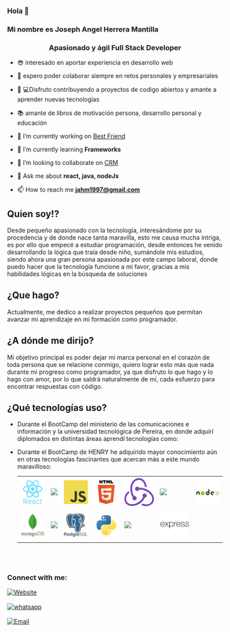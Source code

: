 ### Hola 👋
### Mi nombre es Joseph Angel Herrera Mantilla


<p align="center">

  <h3 align="center"> Apasionado y ágil Full Stack Developer </h3>
  

- 😎 interesado en aportar experiencia en desarrollo web

- 👯 espero poder colaborar siempre en retos personales y empresariales
  
- 👨‍ 💻Disfruto contribuyendo a proyectos de codigo abiertos  y amante a aprender nuevas tecnologías
  
- 📚 amante de libros de motivación persona, desarrollo personal y educación

- 🔭 I’m currently working on [Best Friend](https://github.com/jahm1997/BestFriend)

- 🌱 I’m currently learning **Frameworks**

- 👯 I’m looking to collaborate on [CRM](https://github.com/HanJian16/CRMBack)

- 💬 Ask me about **react, java, nodeJs**

- 📫 How to reach me **jahm1997@gmail.com**

</p>


## Quien soy!?

Desde pequeño apasionado con la tecnología, interesándome por su procedencia y de donde nace tanta maravilla, esto me causa mucha intriga, es por ello que empecé a estudiar programación, desde entonces he venido desarrollando la lógica que traía desde niño, sumándole mis estudios, siendo ahora una gran persona apasionada por este campo laboral, donde puedo hacer que la tecnología funcione a mi favor, gracias a mis habilidades lógicas en la búsqueda de soluciones


## ¿Que hago?

Actualmente, me dedico a realizar proyectos pequeños que permitan avanzar mi aprendizaje en mi formación como programador.


## ¿A dónde me dirijo?

Mi objetivo principal es poder dejar mi marca personal en el corazón de toda persona que se relacione conmigo, quiero lograr esto más que nada
durante mi progreso como programador, ya que disfruto lo que hago y lo hago con amor, por lo que saldrá naturalmente de mí, cada esfuerzo para
encontrar respuestas con código.


## ¿Qué tecnologías uso?

* Durante el BootCamp del ministerio de las comunicaciones e información y la universidad tecnológica de Pereira, en donde adquirí diplomados en distintas áreas aprendí tecnologías como:

* Durante el BootCamp de HENRY he adquirido mayor conocimiento aún en otras tecnologías fascinantes que acercan más a este mundo maravilloso:
  
  <table>
    <tr>
      <td><img src="https://raw.githubusercontent.com/devicons/devicon/master/icons/react/react-original-wordmark.svg" width="200"/></td>
      <td><img src="https://reactnative.dev/img/header_logo.svg" width="200"/></td>
      <td><img src="https://raw.githubusercontent.com/devicons/devicon/master/icons/javascript/javascript-original.svg" width="200"/></td>
      <td><img src="https://raw.githubusercontent.com/devicons/devicon/master/icons/html5/html5-original-wordmark.svg" width="200"/></td>
      <td><img src="https://raw.githubusercontent.com/devicons/devicon/master/icons/redux/redux-original.svg" width="200"/></td>
      <td><img src="https://www.vectorlogo.zone/logos/tailwindcss/tailwindcss-icon.svg" width="200"/></td>
      <td><img src="https://raw.githubusercontent.com/devicons/devicon/master/icons/nodejs/nodejs-original-wordmark.svg" width="200"/></td>
    </tr>
    <tr>
      <td><img src="https://raw.githubusercontent.com/devicons/devicon/master/icons/mongodb/mongodb-original-wordmark.svg" width="200"/></td>
      <td><img src="https://www.vectorlogo.zone/logos/firebase/firebase-icon.svg" width="200"/></td>
      <td><img src="https://raw.githubusercontent.com/devicons/devicon/master/icons/postgresql/postgresql-original-wordmark.svg" width="200"/></td>
      <td><img src="https://raw.githubusercontent.com/devicons/devicon/master/icons/python/python-original.svg" width="200"/></td>
      <td><img src="https://www.vectorlogo.zone/logos/git-scm/git-scm-icon.svg" width="200"/></td>
      <td><img src="https://raw.githubusercontent.com/devicons/devicon/master/icons/express/express-original-wordmark.svg" width="200"/></td>
    </tr>
  </table>

 <br>
 <br>

<p align="center">
  <h3 align="left">Connect with me:</h3>
  <a href="https://www.linkedin.com/in/joseph-angel-herrera-mantilla" target="_blank">
    <img alt="Website" src="https://img.shields.io/badge/LinkedIn-%40jahm1997-blue?style=flat-square&logo=linkedin">
  </a>
  <br>
  <br>
  <a href="https://wa.me/+573225775766" target="_blank">
    <img alt="whatsapp" src="https://img.shields.io/badge/WhatsApp-+573225775766-blue?style=flat-square&logo=appveyor">
  </a>
  <br>
  <br>
  <a href="mailto:jahm19975@gmail.com">
    <img alt="Email" src="https://img.shields.io/badge/Email-jahm1997%40gmail.com-blue?style=flat-square&logo=gmail">
  </a>
</p>






<!--
**jahm1997/jahm1997** is a ✨ _special_ ✨ repository because its `README.md` (this file) appears on your GitHub profile.

Here are some ideas to get you started:

- 🔭 I’m currently working on ...
- 🌱 I’m currently learning ...
- 👯 I’m looking to collaborate on ...
- 🤔 I’m looking for help with ...
- 💬 Ask me about ...
- 📫 How to reach me: ...
- 😄 Pronouns: ...
- ⚡ Fun fact: ...
-->
